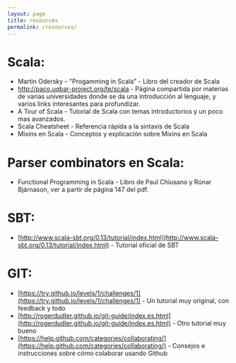 ```yaml
---
layout: page
title: resources
permalink: /resources/
---
```


# Scala:
- Martin Odersky - "Progamming in Scala" - Libro del creador de Scala
- http://paco.uqbar-project.org/te/scala - Página compartida por materias de varias universidades donde se da una introducción al lenguaje, y varios links interesantes para profundizar.
- A Tour of Scala - Tutorial de Scala con temas introductorios y un poco mas avanzados.
- Scala Cheatsheet - Referencia rápida a la sintaxis de Scala
- Mixins en Scala - Conceptos y explicación sobre Mixins en Scala

# Parser combinators en Scala:
- Functional Programming in Scala - Libro de Paul Chiusano y Rúnar Bjárnason, ver a partir de página 147 del pdf.

# SBT:
- [http://www.scala-sbt.org/0.13/tutorial/index.html](http://www.scala-sbt.org/0.13/tutorial/index.html) - Tutorial oficial de SBT

# GIT:
- [https://try.github.io/levels/1/challenges/1](https://try.github.io/levels/1/challenges/1) - Un tutorial muy original, con feedback y todo
- [http://rogerdudler.github.io/git-guide/index.es.html](http://rogerdudler.github.io/git-guide/index.es.html) - Otro tutorial muy bueno
- [https://help.github.com/categories/collaborating/](https://help.github.com/categories/collaborating/) - Consejos e instrucciones sobre cómo colaborar usando Github
